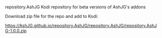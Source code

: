 repository.AshJG
Kodi repository for beta versions of AshJG's addons

Download zip file for the repo and add to Kodi:

https://AshJG.github.io/repository.AshJG/repository.AshJG/repository.AshJG-1.0.0.zip

